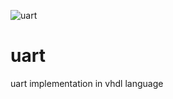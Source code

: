 ![uart](https://user-images.githubusercontent.com/50059563/119475174-27604f80-bd62-11eb-8249-dbb41e8f3a58.jpg)
# uart
uart implementation in vhdl language
